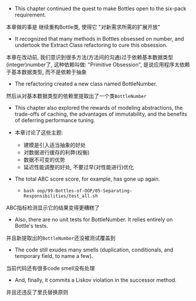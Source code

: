 + This chapter continued the quest to make Bottles open to the six-pack requirement.

本章做的事是 继续重构Bottle类, 使得它 "对新需求所需的扩展开放"

+ It recognized that many methods in Bottles obsessed on number, and undertook the Extract Class refactoring to cure this obsession.

本章在改动前, 我们意识到很多方法(方法间的沟通)过于依赖基本数据类型(integer)number了, 这种依赖叫做: "Primitive Obsession", 是说应用程序太依赖于基本数据类型, 而不是依赖于抽象

+ The refactoring created a new class named BottleNumber.

然后从对基本数据类型的依赖里提取出了一个类`BottleNumber`

+ This chapter also explored the rewards of modeling abstractions, the trade-offs of caching, the advantages of immutability, and the benefits of deferring performance tuning.

+ 本章讨论了这些主题:
    + 建模是引入适当抽象的好处
    + 对数据进行缓存的利弊(权衡)
    + 数据不可变的优势
    + 延迟性能调整的好处, 不要过早(对性能进行)优化

+ The total ABC score score, for example, has gone up again.
    + `bash oop/99-Bottles-of-OOP/05-Separating-Responsibilities/test_all.sh`

ABC指标检测显示它的结果变得更糟糕了

+ Also, there are no unit tests for BottleNumber. It relies entirely on Bottle's tests.

并且新提取出的`BottleNumber`还没被测试覆盖到

+ The code still exudes many smells (duplication, conditionals, and temporary field, to name a
few).

当前代码还有很多code smell没有处理

+ And, finally, it commits a Liskov violation in the successor method.

并且还违反了里氏替换原则

